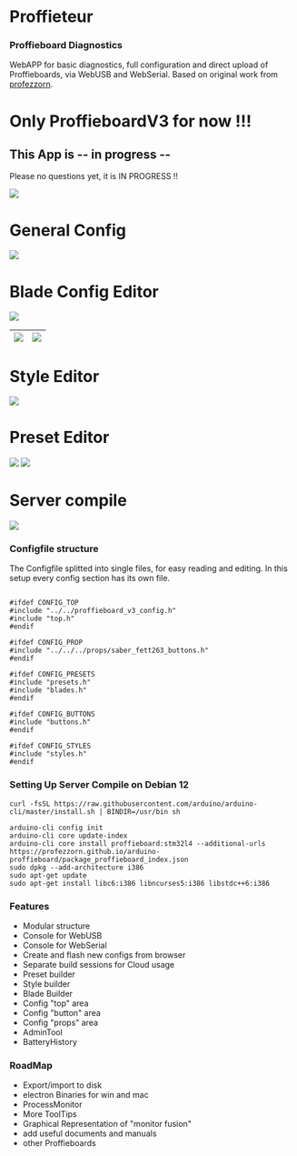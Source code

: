 
# Proffieteur
### Proffieboard Diagnostics
WebAPP for basic diagnostics, full configuration and direct upload of Proffieboards, via WebUSB and WebSerial. 
Based on original work from [profezzorn](https://github.com/profezzorn).

# Only ProffieboardV3 for now !!!

## This App is -- in progress --
Please no questions yet, it is IN PROGRESS !!

![](/contrib/admin.PNG)

# General Config
![](/contrib/top.PNG)

# Blade Config Editor
![](/contrib/blades.PNG)

| ![](/contrib/newBladeDefinition.PNG)    | ![](/contrib/newLed.PNG) |
| ----------- | ----------- |

# Style Editor
![](/contrib/styles.PNG)

# Preset Editor
![](/contrib/presets.PNG)
![](/contrib/preset_edit.PNG)



# Server compile
![](/contrib/compile.PNG)



### Configfile structure
The Configfile splitted into single files, for easy reading and editing. In this setup every config section has its own file.
```

#ifdef CONFIG_TOP
#include "../../proffieboard_v3_config.h"
#include "top.h"
#endif

#ifdef CONFIG_PROP
#include "../../../props/saber_fett263_buttons.h"
#endif

#ifdef CONFIG_PRESETS
#include "presets.h"
#include "blades.h"
#endif

#ifdef CONFIG_BUTTONS
#include "buttons.h"
#endif

#ifdef CONFIG_STYLES
#include "styles.h"
#endif
```

### Setting Up Server Compile on Debian 12
```
curl -fsSL https://raw.githubusercontent.com/arduino/arduino-cli/master/install.sh | BINDIR=/usr/bin sh

arduino-cli config init
arduino-cli core update-index
arduino-cli core install proffieboard:stm32l4 --additional-urls https://profezzorn.github.io/arduino-proffieboard/package_proffieboard_index.json
sudo dpkg --add-architecture i386
sudo apt-get update
sudo apt-get install libc6:i386 libncurses5:i386 libstdc++6:i386
```

### Features
* Modular structure
* Console for WebUSB
* Console for WebSerial
* Create and flash new configs from browser
* Separate build sessions for Cloud usage
* Preset builder
* Style builder
* Blade Builder
* Config "top" area
* Config "button" area
* Config "props" area
* AdminTool
* BatteryHistory


### RoadMap
* Export/import to disk
* electron Binaries for win and mac
* ProcessMonitor
* More ToolTips
* Graphical Representation of "monitor fusion"
* add useful documents and manuals
* other Proffieboards

